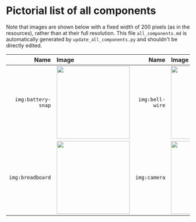 # Pictorial list of all components

Note that images are shown below with a fixed width of 200 pixels (as in the resources), rather than at their full resolution.
This file `all_components.md` is automatically generated by `update_all_components.py` and shouldn't be directly edited.

Name|Image|Name|Image
---:|:---|---:|:---
`img:battery-snap`|<img src="components/battery-snap.png" width=200>|`img:bell-wire`|<img src="components/bell-wire.png" width=200>
`img:breadboard`|<img src="components/breadboard.png" width=200>|`img:camera`|<img src="components/camera.png" width=200>
